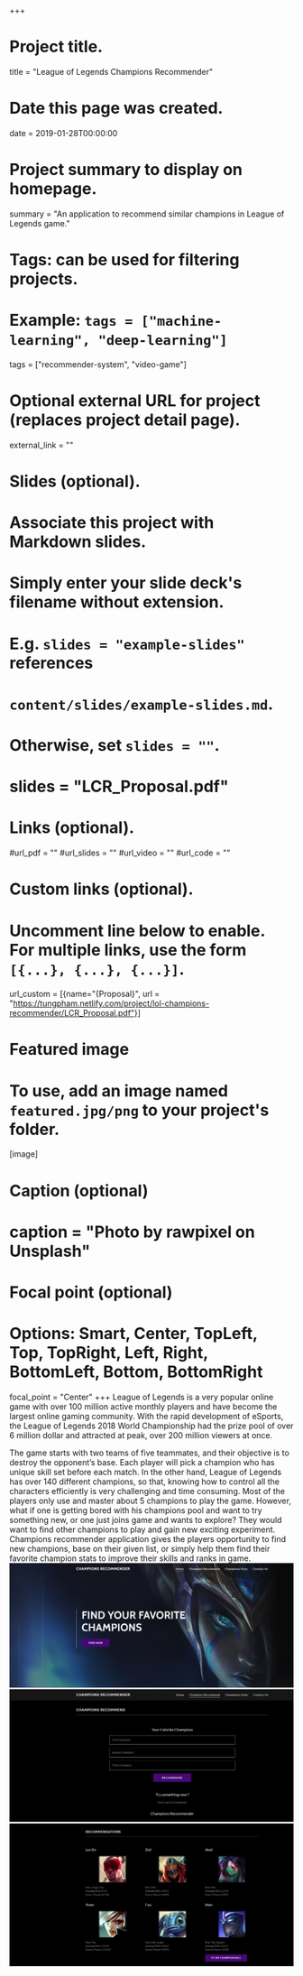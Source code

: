 +++
# Project title.
title = "League of Legends Champions Recommender"

# Date this page was created.
date = 2019-01-28T00:00:00

# Project summary to display on homepage.
summary = "An application to recommend similar champions in League of Legends game."

# Tags: can be used for filtering projects.
# Example: `tags = ["machine-learning", "deep-learning"]`
tags = ["recommender-system", "video-game"]

# Optional external URL for project (replaces project detail page).
external_link = ""

# Slides (optional).
#   Associate this project with Markdown slides.
#   Simply enter your slide deck's filename without extension.
#   E.g. `slides = "example-slides"` references
#   `content/slides/example-slides.md`.
#   Otherwise, set `slides = ""`.
# slides = "LCR_Proposal.pdf"

# Links (optional).
#url_pdf = ""
#url_slides = ""
#url_video = ""
#url_code = ""

# Custom links (optional).
#   Uncomment line below to enable. For multiple links, use the form `[{...}, {...}, {...}]`.
 url_custom = [{name="{Proposal}", url = "https://tungpham.netlify.com/project/lol-champions-recommender/LCR_Proposal.pdf"}]

# Featured image
# To use, add an image named `featured.jpg/png` to your project's folder.
[image]
# Caption (optional)
# caption = "Photo by rawpixel on Unsplash"

  # Focal point (optional)
  # Options: Smart, Center, TopLeft, Top, TopRight, Left, Right, BottomLeft, Bottom, BottomRight
  focal_point = "Center"
+++
  League of Legends is a very popular online game with over 100 million active monthly players and have become the largest online gaming community. With the rapid development of eSports, the League of Legends 2018 World Championship had the prize pool of over 6 million dollar and attracted at peak, over 200 million viewers at once.

  The game starts with two teams of five teammates, and their objective is to destroy the opponent’s base. Each player will pick a champion who has unique skill set before each match. In the other hand, League of Legends has over 140 different champions, so that, knowing how to control all the characters efficiently is very challenging and time consuming. Most of the players only use and master about 5 champions to play the game. However, what if one is getting bored with his champions pool and want to try something new, or one just joins game and wants to explore? They would want to find other champions to play and gain new exciting experiment. Champions recommender application gives the players opportunity to find new champions, base on their given list, or simply help them find their favorite champion stats to improve their skills and ranks in game.
![Home Page](featured.png)
![Recommend Page](recommend.png)
![Result Page](result.png)
